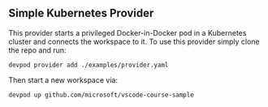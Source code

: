 ## Simple Kubernetes Provider

This provider starts a privileged Docker-in-Docker pod in a Kubernetes cluster and connects the workspace to it. To use this provider simply clone the repo and run:
```
devpod provider add ./examples/provider.yaml
```

Then start a new workspace via:
```
devpod up github.com/microsoft/vscode-course-sample
```
